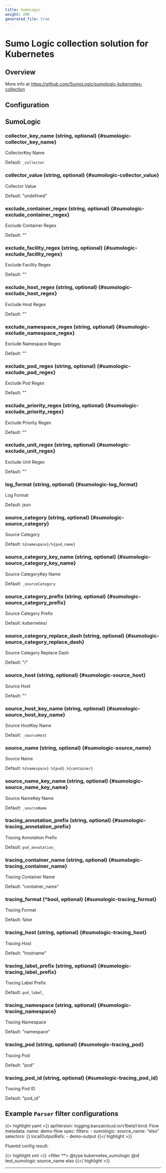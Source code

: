 ```yaml
---
title: SumoLogic
weight: 200
generated_file: true
---
```


# Sumo Logic collection solution for Kubernetes
## Overview
 More info at https://github.com/SumoLogic/sumologic-kubernetes-collection

## Configuration
## SumoLogic

### collector_key_name (string, optional) {#sumologic-collector_key_name}

CollectorKey Name

Default: `_collector`

### collector_value (string, optional) {#sumologic-collector_value}

Collector Value

Default: "undefined"

### exclude_container_regex (string, optional) {#sumologic-exclude_container_regex}

Exclude Container Regex

Default: ""

### exclude_facility_regex (string, optional) {#sumologic-exclude_facility_regex}

Exclude Facility Regex

Default: ""

### exclude_host_regex (string, optional) {#sumologic-exclude_host_regex}

Exclude Host Regex

Default: ""

### exclude_namespace_regex (string, optional) {#sumologic-exclude_namespace_regex}

Exclude Namespace Regex

Default: ""

### exclude_pod_regex (string, optional) {#sumologic-exclude_pod_regex}

Exclude Pod Regex

Default: ""

### exclude_priority_regex (string, optional) {#sumologic-exclude_priority_regex}

Exclude Priority Regex

Default: ""

### exclude_unit_regex (string, optional) {#sumologic-exclude_unit_regex}

Exclude Unit Regex

Default: ""

### log_format (string, optional) {#sumologic-log_format}

Log Format

Default: json

### source_category (string, optional) {#sumologic-source_category}

Source Category

Default: `%{namespace}/%{pod_name}`

### source_category_key_name (string, optional) {#sumologic-source_category_key_name}

Source CategoryKey Name

Default: `_sourceCategory`

### source_category_prefix (string, optional) {#sumologic-source_category_prefix}

Source Category Prefix

Default: kubernetes/

### source_category_replace_dash (string, optional) {#sumologic-source_category_replace_dash}

Source Category Replace Dash

Default: "/"

### source_host (string, optional) {#sumologic-source_host}

Source Host

Default: ""

### source_host_key_name (string, optional) {#sumologic-source_host_key_name}

Source HostKey Name

Default: `_sourceHost`

### source_name (string, optional) {#sumologic-source_name}

Source Name

Default: `%{namespace}.%{pod}.%{container}`

### source_name_key_name (string, optional) {#sumologic-source_name_key_name}

Source NameKey Name

Default: `_sourceName`

### tracing_annotation_prefix (string, optional) {#sumologic-tracing_annotation_prefix}

Tracing Annotation Prefix

Default: `pod_annotation_`

### tracing_container_name (string, optional) {#sumologic-tracing_container_name}

Tracing Container Name

Default: "container_name"

### tracing_format (*bool, optional) {#sumologic-tracing_format}

Tracing Format

Default: false

### tracing_host (string, optional) {#sumologic-tracing_host}

Tracing Host

Default: "hostname"

### tracing_label_prefix (string, optional) {#sumologic-tracing_label_prefix}

Tracing Label Prefix

Default: `pod_label_`

### tracing_namespace (string, optional) {#sumologic-tracing_namespace}

Tracing Namespace

Default: "namespace"

### tracing_pod (string, optional) {#sumologic-tracing_pod}

Tracing Pod

Default: "pod"

### tracing_pod_id (string, optional) {#sumologic-tracing_pod_id}

Tracing Pod ID

Default: "pod_id"




## Example `Parser` filter configurations

{{< highlight yaml >}}
apiVersion: logging.banzaicloud.io/v1beta1
kind: Flow
metadata:
  name: demo-flow
spec:
  filters:
    - sumologic:
        source_name: "elso"
  selectors: {}
  localOutputRefs:
    - demo-output
{{</ highlight >}}

Fluentd config result:

{{< highlight xml >}}
<filter **>
  @type kubernetes_sumologic
  @id test_sumologic
  source_name elso
</filter>
{{</ highlight >}}


---
